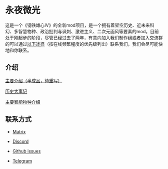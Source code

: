 # 永夜微光

这是一个《钢铁雄心Ⅳ》的全新mod项目，是一个拥有着架空历史、近未来科幻、多智慧物种、政治批判与讽刺、激进主义、二次元画风等要素的mod。目前处于刚起步的阶段，尽管已经过去了两年，有意向加入我们制作组或者加入交流群的可以通过[以下途径](#联系方式)（按在线频繁程度的优先级列出）联系我们，我们会尽可能快地和你联系。

## 介绍

[主要介绍（半成品，待重写）](https://github.com/RuchnoyPulemyotKalashnikova16/Shimmer-of-Eternal-Night/blob/main/Intro-demo-chs.md)

[历史大事记](https://github.com/RuchnoyPulemyotKalashnikova16/Shimmer-of-Eternal-Night/blob/main/sen-AAR(demo)-chs.md)

[主要智能物种介绍]()

## 联系方式

- [Matrix](https://matrix.to/#/#LCHpub:matrix.org)

- [Discord](https://discord.g[discord](https://discord.gg/4yB7vjAYCy)g/4yB7vjAYCy)

- [Github issues](https://github.com/L-CH-RadioStudio/Shimmer-of-Etenral-Night/issues)

- [Telegram](https://t.me/+fzP-xBwf3u4yOGE1)